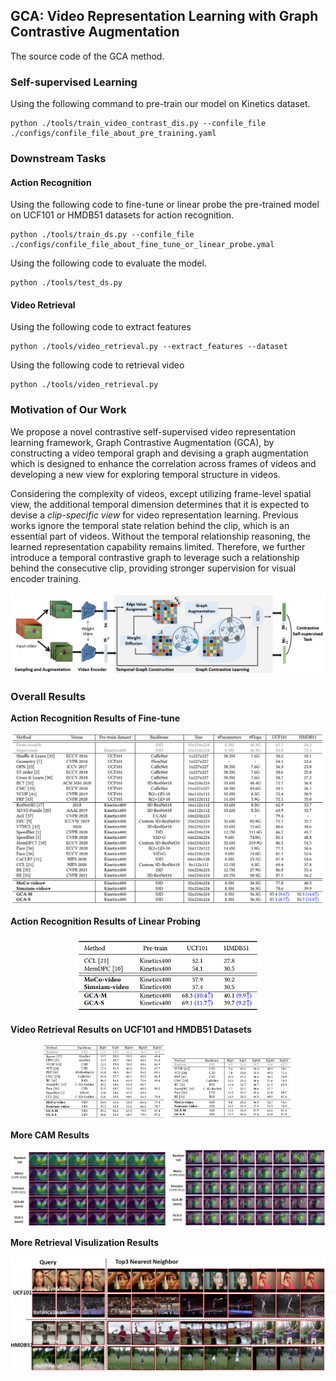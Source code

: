 <!-- ## Introduction

This is the source code of paper GCA, **Video Representation Learning with Graph Contrastive Augmentation**. -->
## GCA: Video Representation Learning with Graph Contrastive Augmentation
The source code of the GCA method.  


### Self-supervised Learning
Using the following command to pre-train our model on Kinetics dataset.
```
python ./tools/train_video_contrast_dis.py --confile_file ./configs/confile_file_about_pre_training.yaml
```

### Downstream Tasks
#### Action Recognition
Using the following code to fine-tune or linear probe the pre-trained model on UCF101 or HMDB51 datasets for action recognition.
```
python ./tools/train_ds.py --confile_file ./configs/confile_file_about_fine_tune_or_linear_probe.ymal
```
Using the following code to evaluate the model.
```
python ./tools/test_ds.py
```

#### Video Retrieval
Using the following code to extract features
```
python ./tools/video_retrieval.py --extract_features --dataset
```
Using the following code to retrieval video
```
python ./tools/video_retrieval.py
```

### Motivation of Our Work
We propose a novel contrastive self-supervised video representation learning framework, Graph Contrastive Augmentation (GCA), by constructing a video temporal graph and devising a graph augmentation which is designed to enhance the correlation across frames of videos and developing a new view for exploring temporal structure in videos.

Considering the complexity of videos, except utilizing frame-level spatial view, the additional temporal dimension determines that it is expected to devise a *clip-specific view* for video representation learning.
Previous works ignore the temporal state relation behind the clip, which is an essential part of videos. 
Without the temporal relationship reasoning, the learned representation capability remains limited.
Therefore, we further introduce a temporal contrastive graph to leverage such a relationship behind the consecutive clip, providing stronger supervision for visual encoder training.

<div align="center">
<img src="fig/framework.png" />
</div>


### Overall Results

**Action Recognition Results of Fine-tune**

<div align="center">
<img src="fig/fine_tune_action.png" />
</div>

**Action Recognition Results of Linear Probing**
<div align="center">
<img src="fig/linear_probe_action.png" width="300px" align=center/>
</div>

**Video Retrieval Results on UCF101 and HMDB51 Datasets**
<div align="center">
<img src="fig/retrieval_ucf.png" width="200px" align=center/> <img src="fig/retrieval_hmdb.png" width="200px" align=center/>
</div>

**More CAM Results**
<div align="center">
<img src="fig/cam_1.png" width="250px" align=center/> <img src="fig/cam_2.png" width="250px" align=center/>
</div>

**More Retrieval Visulization Results**
<div align="center">
<img src="fig/retrie_results.png" />
</div>